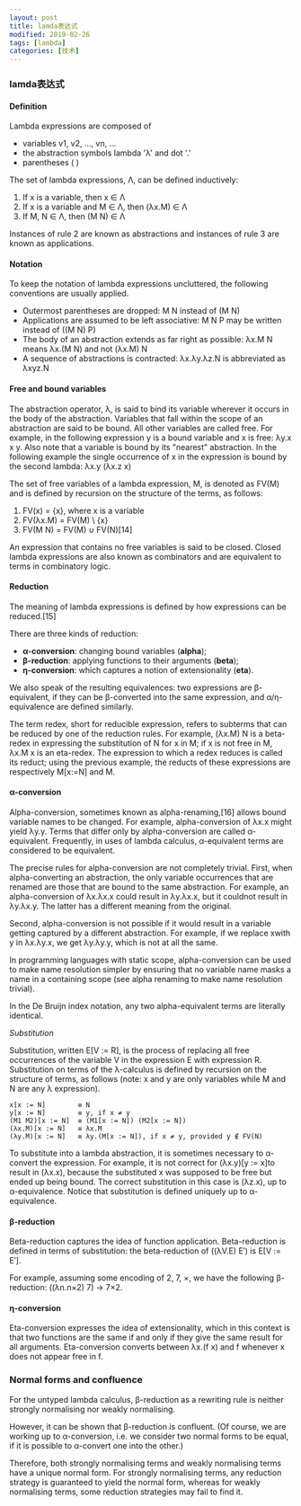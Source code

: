 ```yaml
---
layout: post
title: lamda表达式 
modified: 2019-02-26
tags: [lambda]
categories: [技术]
---
```


### lamda表达式
#### Definition

Lambda expressions are composed of

* variables v1, v2, ..., vn, ...
* the abstraction symbols lambda 'λ' and dot '.'
* parentheses ( )

The set of lambda expressions, Λ, can be defined inductively:

1. If x is a variable, then x ∈ Λ
2. If x is a variable and M ∈ Λ, then (λx.M) ∈ Λ
3. If M, N ∈ Λ, then (M N) ∈ Λ

Instances of rule 2 are known as abstractions and instances of rule 3 are known as applications.

#### Notation

To keep the notation of lambda expressions uncluttered, the following conventions are usually applied.

* Outermost parentheses are dropped: M N instead of (M N)
* Applications are assumed to be left associative: M N P may be written instead of ((M N) P)
* The body of an abstraction extends as far right as possible: λx.M N means λx.(M N) and not (λx.M) N
* A sequence of abstractions is contracted: λx.λy.λz.N is abbreviated as λxyz.N

#### Free and bound variables

The abstraction operator, λ, is said to bind its variable wherever it occurs in the body of the abstraction. Variables that fall within the scope of an abstraction are said to be bound. All other variables are called free. For example, in the following expression y is a bound variable and x is free: λy.x x y. Also note that a variable is bound by its "nearest" abstraction. In the following example the single occurrence of x in the expression is bound by the second lambda: λx.y (λx.z x)

The set of free variables of a lambda expression, M, is denoted as FV(M) and is defined by recursion on the structure of the terms, as follows:

1. FV(x) = {x}, where x is a variable
2. FV(λx.M) = FV(M) \ {x}
3. FV(M N) = FV(M) ∪ FV(N)[14]

An expression that contains no free variables is said to be closed. Closed lambda expressions are also known as combinators and are equivalent to terms in combinatory logic.

#### Reduction

The meaning of lambda expressions is defined by how expressions can be reduced.[15]

There are three kinds of reduction:

* **α-conversion**: changing bound variables (**alpha**);
* **β-reduction**: applying functions to their arguments (**beta**);
* **η-conversion**: which captures a notion of extensionality (**eta**).

We also speak of the resulting equivalences: two expressions are β-equivalent, if they can be β-converted into the same expression, and α/η-equivalence are defined similarly.

The term redex, short for reducible expression, refers to subterms that can be reduced by one of the reduction rules. For example, (λx.M) N is a beta-redex in expressing the substitution of N for x in M; if x is not free in M, λx.M x is an eta-redex. The expression to which a redex reduces is called its reduct; using the previous example, the reducts of these expressions are respectively M[x:=N] and M.

#### α-conversion

Alpha-conversion, sometimes known as alpha-renaming,[16] allows bound variable names to be changed. For example, alpha-conversion of λx.x might yield λy.y. Terms that differ only by alpha-conversion are called α-equivalent. Frequently, in uses of lambda calculus, α-equivalent terms are considered to be equivalent.

The precise rules for alpha-conversion are not completely trivial. First, when alpha-converting an abstraction, the only variable occurrences that are renamed are those that are bound to the same abstraction. For example, an alpha-conversion of λx.λx.x could result in λy.λx.x, but it couldnot result in λy.λx.y. The latter has a different meaning from the original.

Second, alpha-conversion is not possible if it would result in a variable getting captured by a different abstraction. For example, if we replace xwith y in λx.λy.x, we get λy.λy.y, which is not at all the same.

In programming languages with static scope, alpha-conversion can be used to make name resolution simpler by ensuring that no variable name masks a name in a containing scope (see alpha renaming to make name resolution trivial).

In the De Bruijn index notation, any two alpha-equivalent terms are literally identical.

*Substitution*

Substitution, written E[V := R], is the process of replacing all free occurrences of the variable V in the expression E with expression R. Substitution on terms of the λ-calculus is defined by recursion on the structure of terms, as follows (note: x and y are only variables while M and N are any λ expression).

    x[x := N]        ≡ N
    y[x := N]        ≡ y, if x ≠ y
    (M1 M2)[x := N]  ≡ (M1[x := N]) (M2[x := N])
    (λx.M)[x := N]   ≡ λx.M
    (λy.M)[x := N]   ≡ λy.(M[x := N]), if x ≠ y, provided y ∉ FV(N)

To substitute into a lambda abstraction, it is sometimes necessary to α-convert the expression. For example, it is not correct for (λx.y)[y := x]to result in (λx.x), because the substituted x was supposed to be free but ended up being bound. The correct substitution in this case is (λz.x), up to α-equivalence. Notice that substitution is defined uniquely up to α-equivalence.

#### β-reduction

Beta-reduction captures the idea of function application. Beta-reduction is defined in terms of substitution: the beta-reduction of  ((λV.E) E′)  is E[V := E′].

For example, assuming some encoding of 2, 7, ×, we have the following β-reduction: ((λn.n×2) 7) → 7×2.

#### η-conversion

Eta-conversion expresses the idea of extensionality, which in this context is that two functions are the same if and only if they give the same result for all arguments. Eta-conversion converts between λx.(f x) and f whenever x does not appear free in f.

### Normal forms and confluence

For the untyped lambda calculus, β-reduction as a rewriting rule is neither strongly normalising nor weakly normalising.

However, it can be shown that β-reduction is confluent. (Of course, we are working up to α-conversion, i.e. we consider two normal forms to be equal, if it is possible to α-convert one into the other.)

Therefore, both strongly normalising terms and weakly normalising terms have a unique normal form. For strongly normalising terms, any reduction strategy is guaranteed to yield the normal form, whereas for weakly normalising terms, some reduction strategies may fail to find it.